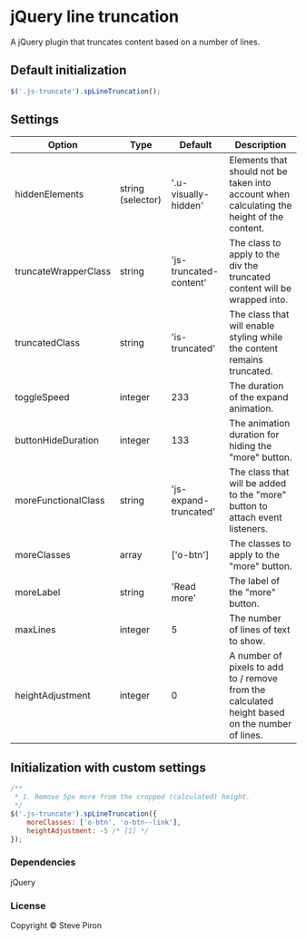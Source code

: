 # jQuery line truncation
A jQuery plugin that truncates content based on a number of lines.

## Default initialization
```js
$('.js-truncate').spLineTruncation();
```

## Settings
Option | Type | Default | Description
------ | ---- | ------- | -----------
hiddenElements | string (selector) | '.u-visually-hidden' | Elements that should not be taken into account when calculating the height of the content.
truncateWrapperClass | string | 'js-truncated-content' | The class to apply to the div the truncated content will be wrapped into.
truncatedClass | string | 'is-truncated' | The class that will enable styling while the content remains truncated.
toggleSpeed | integer | 233 | The duration of the expand animation.
buttonHideDuration | integer | 133 | The animation duration for hiding the "more" button.
moreFunctionalClass | string | 'js-expand-truncated' | The class that will be added to the "more" button to attach event listeners.
moreClasses | array | ['o-btn'] | The classes to apply to the "more" button.
moreLabel | string | 'Read more' | The label of the "more" button.
maxLines | integer | 5 | The number of lines of text to show.
heightAdjustment | integer | 0 | A number of pixels to add to / remove from the calculated height based on the number of lines.

## Initialization with custom settings
```js
/**
 * 1. Remove 5px more from the cropped (calculated) height.
 */
$('.js-truncate').spLineTruncation({
    moreClasses: ['o-btn', 'o-btn--link'],
    heightAdjustment: -5 /* [1] */
});
```

### Dependencies
jQuery

### License
Copyright © Steve Piron
